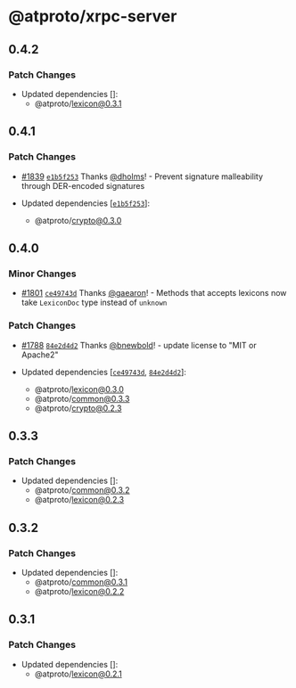 # @atproto/xrpc-server

## 0.4.2

### Patch Changes

- Updated dependencies []:
  - @atproto/lexicon@0.3.1

## 0.4.1

### Patch Changes

- [#1839](https://github.com/bluesky-social/atproto/pull/1839) [`e1b5f253`](https://github.com/bluesky-social/atproto/commit/e1b5f2537a5ba4d8b951a741269b604856028ae5) Thanks [@dholms](https://github.com/dholms)! - Prevent signature malleability through DER-encoded signatures

- Updated dependencies [[`e1b5f253`](https://github.com/bluesky-social/atproto/commit/e1b5f2537a5ba4d8b951a741269b604856028ae5)]:
  - @atproto/crypto@0.3.0

## 0.4.0

### Minor Changes

- [#1801](https://github.com/bluesky-social/atproto/pull/1801) [`ce49743d`](https://github.com/bluesky-social/atproto/commit/ce49743d7f8800d33116b88001d7b512553c2c89) Thanks [@gaearon](https://github.com/gaearon)! - Methods that accepts lexicons now take `LexiconDoc` type instead of `unknown`

### Patch Changes

- [#1788](https://github.com/bluesky-social/atproto/pull/1788) [`84e2d4d2`](https://github.com/bluesky-social/atproto/commit/84e2d4d2b6694f344d80c18672c78b650189d423) Thanks [@bnewbold](https://github.com/bnewbold)! - update license to "MIT or Apache2"

- Updated dependencies [[`ce49743d`](https://github.com/bluesky-social/atproto/commit/ce49743d7f8800d33116b88001d7b512553c2c89), [`84e2d4d2`](https://github.com/bluesky-social/atproto/commit/84e2d4d2b6694f344d80c18672c78b650189d423)]:
  - @atproto/lexicon@0.3.0
  - @atproto/common@0.3.3
  - @atproto/crypto@0.2.3

## 0.3.3

### Patch Changes

- Updated dependencies []:
  - @atproto/common@0.3.2
  - @atproto/lexicon@0.2.3

## 0.3.2

### Patch Changes

- Updated dependencies []:
  - @atproto/common@0.3.1
  - @atproto/lexicon@0.2.2

## 0.3.1

### Patch Changes

- Updated dependencies []:
  - @atproto/lexicon@0.2.1

